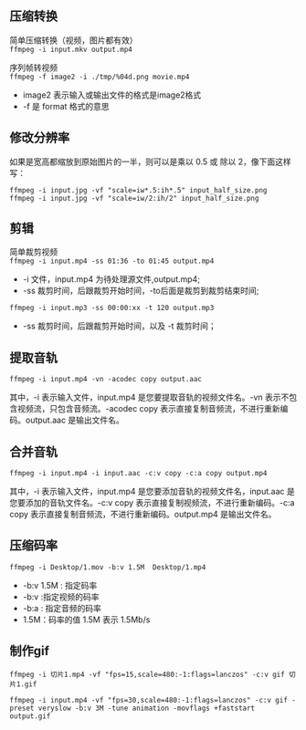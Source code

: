 ## 压缩转换
简单压缩转换（视频，图片都有效） <br>
`ffmpeg -i input.mkv output.mp4`

序列帧转视频 <br>
`ffmpeg -f image2 -i ./tmp/%04d.png movie.mp4`
+ image2 表示输入或输出文件的格式是image2格式
+ -f 是 format 格式的意思

## 修改分辨率

如果是宽高都缩放到原始图片的一半，则可以是乘以 0.5 或 除以 2，像下面这样写：

```shell
ffmpeg -i input.jpg -vf "scale=iw*.5:ih*.5" input_half_size.png
ffmpeg -i input.jpg -vf "scale=iw/2:ih/2" input_half_size.png
```
## 剪辑
简单裁剪视频<br>
`ffmpeg -i input.mp4 -ss 01:36 -to 01:45 output.mp4 `
+ -i 文件，input.mp4 为待处理源文件,output.mp4;
+ -ss 裁剪时间，后跟裁剪开始时间，-to后面是裁剪到裁剪结束时间;

`ffmpeg -i input.mp3 -ss 00:00:xx -t 120 output.mp3`
+ -ss 裁剪时间，后跟裁剪开始时间，以及 -t 裁剪时间；

## 提取音轨

~~~shell
ffmpeg -i input.mp4 -vn -acodec copy output.aac
~~~

其中，-i 表示输入文件，input.mp4 是您要提取音轨的视频文件名。-vn 表示不包含视频流，只包含音频流。-acodec copy 表示直接复制音频流，不进行重新编码。output.aac 是输出文件名。

## 合并音轨

~~~shell
ffmpeg -i input.mp4 -i input.aac -c:v copy -c:a copy output.mp4
~~~

其中，-i 表示输入文件，input.mp4 是您要添加音轨的视频文件名，input.aac 是您要添加的音轨文件名。-c:v copy 表示直接复制视频流，不进行重新编码。-c:a copy 表示直接复制音频流，不进行重新编码。output.mp4 是输出文件名。

## 压缩码率

```shell
ffmpeg -i Desktop/1.mov -b:v 1.5M  Desktop/1.mp4
```

- -b:v 1.5M : 指定码率
- -b:v :指定视频的码率
- -b:a : 指定音频的码率
- 1.5M：码率的值 1.5M 表示 1.5Mb/s

## 制作gif
~~~shell
ffmpeg -i 切片1.mp4 -vf "fps=15,scale=480:-1:flags=lanczos" -c:v gif 切片1.gif

ffmpeg -i input.mp4 -vf "fps=30,scale=480:-1:flags=lanczos" -c:v gif -preset veryslow -b:v 3M -tune animation -movflags +faststart output.gif
~~~